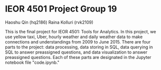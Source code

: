 # IEOR 4501 Project Group 19
Haoshu Qin (hq2186)
Raina Kolluri (rvk2109)

This is the final project for IEOR 4501: Tools for Analytics. In this project, we use yellow taxi, Uber, hourly weather and daily weather data to make connections and understandings from 2009 to June 2015. There are four parts to the project: data processing, data storing in SQL, data querying in SQL to answer preassigned questions, and data visualization to answer preassigned questions. Each of these parts are designated in the Jupyter notebook file "code.ipynb." 
